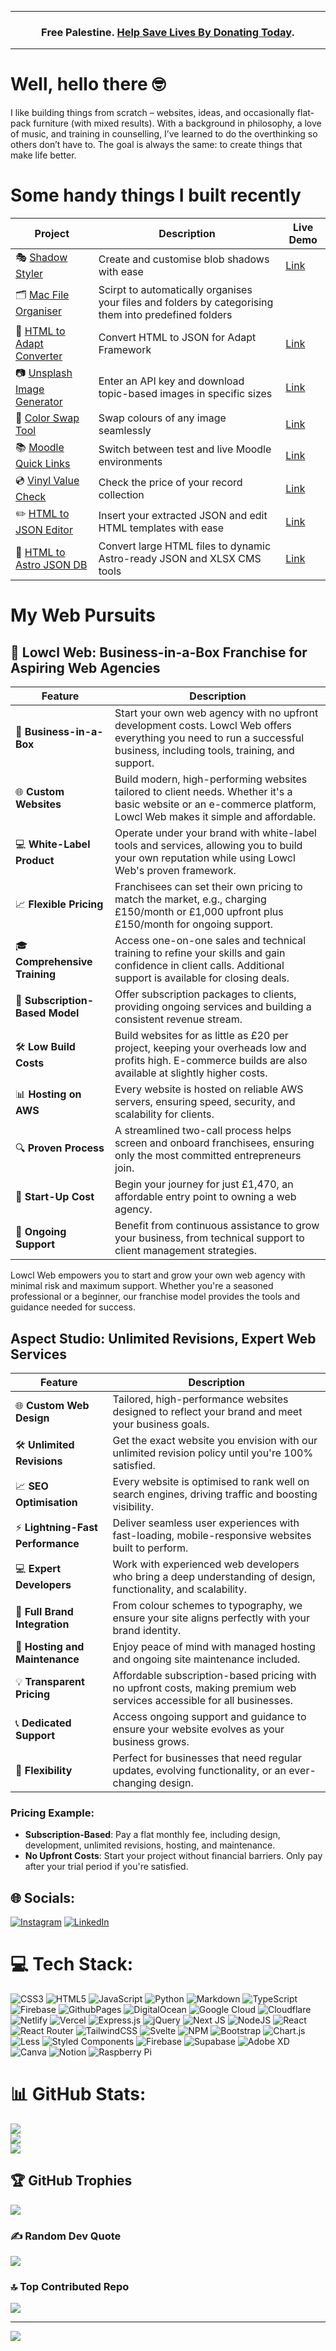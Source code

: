 ***
<div align="center">
<h3> Free Palestine. <a href="https://www.map.org.uk/?form=FUNFXHDCJPK"> Help Save Lives By Donating Today</a>.</h3>
</div>

***


# Well, hello there 🤓


I like building things from scratch – websites, ideas, and occasionally flat-pack furniture (with mixed results). With a background in philosophy, a love of music, and training in counselling, I’ve learned to do the overthinking so others don’t have to. The goal is always the same: to create things that make life better.

# Some handy things I built recently

| Project | Description | Live Demo |
|---------|-------------|-----------|
| 🎭 [Shadow Styler](https://github.com/jschof1/shadow-styler) | Create and customise blob shadows with ease | [Link](https://shadow-styler.netlify.app) |
| 🗂️ [Mac File Organiser](https://github.com/jschof1/organise-my-mac/) | Scirpt to automatically organises your files and folders by categorising them into predefined folders |
| 📄 [HTML to Adapt Converter](https://github.com/jschof1/html-to-adapt) | Convert HTML to JSON for Adapt Framework | [Link](https://jschof1.github.io/html-to-adapt/) |
| 📷 [Unsplash Image Generator](https://github.com/jschof1/unsplash-image-gen) | Enter an API key and download topic-based images in specific sizes | [Link](https://unsplash-image-gen.netlify.app) |
| 🎨 [Color Swap Tool](https://github.com/jschof1/color-swap-tool) | Swap colours of any image seamlessly | [Link](https://app.netlify.com/sites/color-swap/overview) |
| 📚 [Moodle Quick Links](https://github.com/jschof1/moodle-quick-links) | Switch between test and live Moodle environments | [Link](https://local-quick-links.netlify.app) |
| 💿 [Vinyl Value Check](https://github.com/jschof1/VinylValueCheck) | Check the price of your record collection | [Link](https://vinyl-value.netlify.app) |
| ✏️ [HTML to JSON Editor](https://github.com/jschof1/html-to-json) | Insert your extracted JSON and edit HTML templates with ease | [Link](https://html-to-json.netlify.app) |
| 🌟 [HTML to Astro JSON DB](https://github.com/jschof1/html-to-astro-json-db) | Convert large HTML files to dynamic Astro-ready JSON and XLSX CMS tools | [Link](https://html-to-astro-json-db.netlify.app) |

# My Web Pursuits 

## 📍 Lowcl Web: Business-in-a-Box Franchise for Aspiring Web Agencies

| Feature | Description |
|---------|-------------|
| 💼 **Business-in-a-Box** | Start your own web agency with no upfront development costs. Lowcl Web offers everything you need to run a successful business, including tools, training, and support. |
| 🌐 **Custom Websites** | Build modern, high-performing websites tailored to client needs. Whether it's a basic website or an e-commerce platform, Lowcl Web makes it simple and affordable. |
| 💻 **White-Label Product** | Operate under your brand with white-label tools and services, allowing you to build your own reputation while using Lowcl Web's proven framework. |
| 📈 **Flexible Pricing** | Franchisees can set their own pricing to match the market, e.g., charging £150/month or £1,000 upfront plus £150/month for ongoing support. |
| 🎓 **Comprehensive Training** | Access one-on-one sales and technical training to refine your skills and gain confidence in client calls. Additional support is available for closing deals. |
| 🔄 **Subscription-Based Model** | Offer subscription packages to clients, providing ongoing services and building a consistent revenue stream. |
| 🛠️ **Low Build Costs** | Build websites for as little as £20 per project, keeping your overheads low and profits high. E-commerce builds are also available at slightly higher costs. |
| 📊 **Hosting on AWS** | Every website is hosted on reliable AWS servers, ensuring speed, security, and scalability for clients. |
| 🔍 **Proven Process** | A streamlined two-call process helps screen and onboard franchisees, ensuring only the most committed entrepreneurs join. |
| 🚀 **Start-Up Cost** | Begin your journey for just £1,470, an affordable entry point to owning a web agency. |
| 🤝 **Ongoing Support** | Benefit from continuous assistance to grow your business, from technical support to client management strategies. |

Lowcl Web empowers you to start and grow your own web agency with minimal risk and maximum support. Whether you're a seasoned professional or a beginner, our franchise model provides the tools and guidance needed for success.

## Aspect Studio: Unlimited Revisions, Expert Web Services

| Feature | Description |
|---------|-------------|
| 🌐 **Custom Web Design** | Tailored, high-performance websites designed to reflect your brand and meet your business goals. |
| 🛠️ **Unlimited Revisions** | Get the exact website you envision with our unlimited revision policy until you're 100% satisfied. |
| 📈 **SEO Optimisation** | Every website is optimised to rank well on search engines, driving traffic and boosting visibility. |
| ⚡ **Lightning-Fast Performance** | Deliver seamless user experiences with fast-loading, mobile-responsive websites built to perform. |
| 💻 **Expert Developers** | Work with experienced web developers who bring a deep understanding of design, functionality, and scalability. |
| 🎨 **Full Brand Integration** | From colour schemes to typography, we ensure your site aligns perfectly with your brand identity. |
| 💾 **Hosting and Maintenance** | Enjoy peace of mind with managed hosting and ongoing site maintenance included. |
| 💡 **Transparent Pricing** | Affordable subscription-based pricing with no upfront costs, making premium web services accessible for all businesses. |
| 📞 **Dedicated Support** | Access ongoing support and guidance to ensure your website evolves as your business grows. |
| 🔄 **Flexibility** | Perfect for businesses that need regular updates, evolving functionality, or an ever-changing design. |

### Pricing Example:
- **Subscription-Based**: Pay a flat monthly fee, including design, development, unlimited revisions, hosting, and maintenance.
- **No Upfront Costs**: Start your project without financial barriers. Only pay after your trial period if you're satisfied.

## 🌐 Socials:
[![Instagram](https://img.shields.io/badge/Instagram-%23E4405F.svg?logo=Instagram&logoColor=white)](https://instagram.com/https://www.instagram.com/aspectstudiouk/) [![LinkedIn](https://img.shields.io/badge/LinkedIn-%230077B5.svg?logo=linkedin&logoColor=white)](https://linkedin.com/in/https://www.linkedin.com/in/jack-schofield-developer/) 

# 💻 Tech Stack:
![CSS3](https://img.shields.io/badge/css3-%231572B6.svg?style=for-the-badge&logo=css3&logoColor=white) ![HTML5](https://img.shields.io/badge/html5-%23E34F26.svg?style=for-the-badge&logo=html5&logoColor=white) ![JavaScript](https://img.shields.io/badge/javascript-%23323330.svg?style=for-the-badge&logo=javascript&logoColor=%23F7DF1E) ![Python](https://img.shields.io/badge/python-3670A0?style=for-the-badge&logo=python&logoColor=ffdd54) ![Markdown](https://img.shields.io/badge/markdown-%23000000.svg?style=for-the-badge&logo=markdown&logoColor=white) ![TypeScript](https://img.shields.io/badge/typescript-%23007ACC.svg?style=for-the-badge&logo=typescript&logoColor=white) ![Firebase](https://img.shields.io/badge/firebase-%23039BE5.svg?style=for-the-badge&logo=firebase) ![GithubPages](https://img.shields.io/badge/github%20pages-121013?style=for-the-badge&logo=github&logoColor=white) ![DigitalOcean](https://img.shields.io/badge/DigitalOcean-%230167ff.svg?style=for-the-badge&logo=digitalOcean&logoColor=white) ![Google Cloud](https://img.shields.io/badge/GoogleCloud-%234285F4.svg?style=for-the-badge&logo=google-cloud&logoColor=white) ![Cloudflare](https://img.shields.io/badge/Cloudflare-F38020?style=for-the-badge&logo=Cloudflare&logoColor=white) ![Netlify](https://img.shields.io/badge/netlify-%23000000.svg?style=for-the-badge&logo=netlify&logoColor=#00C7B7) ![Vercel](https://img.shields.io/badge/vercel-%23000000.svg?style=for-the-badge&logo=vercel&logoColor=white) ![Express.js](https://img.shields.io/badge/express.js-%23404d59.svg?style=for-the-badge&logo=express&logoColor=%2361DAFB) ![jQuery](https://img.shields.io/badge/jquery-%230769AD.svg?style=for-the-badge&logo=jquery&logoColor=white) ![Next JS](https://img.shields.io/badge/Next-black?style=for-the-badge&logo=next.js&logoColor=white) ![NodeJS](https://img.shields.io/badge/node.js-6DA55F?style=for-the-badge&logo=node.js&logoColor=white) ![React](https://img.shields.io/badge/react-%2320232a.svg?style=for-the-badge&logo=react&logoColor=%2361DAFB) ![React Router](https://img.shields.io/badge/React_Router-CA4245?style=for-the-badge&logo=react-router&logoColor=white) ![TailwindCSS](https://img.shields.io/badge/tailwindcss-%2338B2AC.svg?style=for-the-badge&logo=tailwind-css&logoColor=white) ![Svelte](https://img.shields.io/badge/svelte-%23f1413d.svg?style=for-the-badge&logo=svelte&logoColor=white) ![NPM](https://img.shields.io/badge/NPM-%23CB3837.svg?style=for-the-badge&logo=npm&logoColor=white) ![Bootstrap](https://img.shields.io/badge/bootstrap-%238511FA.svg?style=for-the-badge&logo=bootstrap&logoColor=white) ![Chart.js](https://img.shields.io/badge/chart.js-F5788D.svg?style=for-the-badge&logo=chart.js&logoColor=white) ![Less](https://img.shields.io/badge/less-2B4C80?style=for-the-badge&logo=less&logoColor=white) ![Styled Components](https://img.shields.io/badge/styled--components-DB7093?style=for-the-badge&logo=styled-components&logoColor=white) ![Firebase](https://img.shields.io/badge/Firebase-039BE5?style=for-the-badge&logo=Firebase&logoColor=white) ![Supabase](https://img.shields.io/badge/Supabase-3ECF8E?style=for-the-badge&logo=supabase&logoColor=white) ![Adobe XD](https://img.shields.io/badge/Adobe%20XD-470137?style=for-the-badge&logo=Adobe%20XD&logoColor=#FF61F6) ![Canva](https://img.shields.io/badge/Canva-%2300C4CC.svg?style=for-the-badge&logo=Canva&logoColor=white) ![Notion](https://img.shields.io/badge/Notion-%23000000.svg?style=for-the-badge&logo=notion&logoColor=white) ![Raspberry Pi](https://img.shields.io/badge/-RaspberryPi-C51A4A?style=for-the-badge&logo=Raspberry-Pi)
# 📊 GitHub Stats:
![](https://github-readme-stats.vercel.app/api?username=jschof1&theme=dark&hide_border=true&include_all_commits=false&count_private=false)<br/>
![](https://github-readme-streak-stats.herokuapp.com/?user=jschof1&theme=dark&hide_border=true)<br/>
![](https://github-readme-stats.vercel.app/api/top-langs/?username=jschof1&theme=dark&hide_border=true&include_all_commits=false&count_private=false&layout=compact)

## 🏆 GitHub Trophies
![](https://github-profile-trophy.vercel.app/?username=jschof1&theme=discord&no-frame=false&no-bg=false&margin-w=4)

### ✍️ Random Dev Quote
![](https://quotes-github-readme.vercel.app/api?type=horizontal&theme=radical)

### 🔝 Top Contributed Repo
![](https://github-contributor-stats.vercel.app/api?username=jschof1&limit=5&theme=dark&combine_all_yearly_contributions=true)

---
[![](https://visitcount.itsvg.in/api?id=jschof1&icon=0&color=0)](https://visitcount.itsvg.in)

<!-- Proudly created with GPRM ( https://gprm.itsvg.in ) -->
